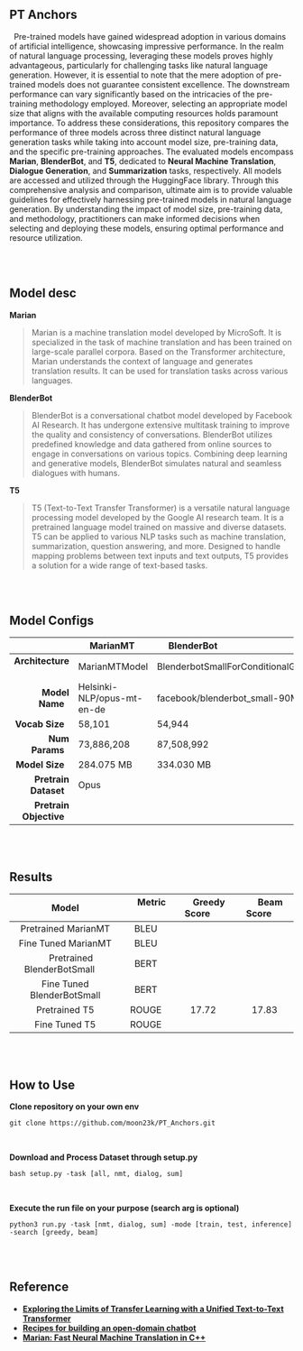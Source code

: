 ## PT Anchors
&nbsp; Pre-trained models have gained widespread adoption in various domains of artificial intelligence, showcasing impressive performance. In the realm of natural language processing, leveraging these models proves highly advantageous, particularly for challenging tasks like natural language generation. However, it is essential to note that the mere adoption of pre-trained models does not guarantee consistent excellence. The downstream performance can vary significantly based on the intricacies of the pre-training methodology employed. Moreover, selecting an appropriate model size that aligns with the available computing resources holds paramount importance.
To address these considerations, this repository compares the performance of three models across three distinct natural language generation tasks while taking into account model size, pre-training data, and the specific pre-training approaches. The evaluated models encompass **Marian**, **BlenderBot**, and **T5**, dedicated to **Neural Machine Translation**, **Dialogue Generation**, and **Summarization** tasks, respectively. All models are accessed and utilized through the HuggingFace library.
Through this comprehensive analysis and comparison, ultimate aim is to provide valuable guidelines for effectively harnessing pre-trained models in natural language generation. By understanding the impact of model size, pre-training data, and methodology, practitioners can make informed decisions when selecting and deploying these models, ensuring optimal performance and resource utilization.

<br><br>

## Model desc
**Marian** <br>
> Marian is a machine translation model developed by MicroSoft. It is specialized in the task of machine translation and has been trained on large-scale parallel corpora. Based on the Transformer architecture, Marian understands the context of language and generates translation results. It can be used for translation tasks across various languages.


**BlenderBot** <br>
> BlenderBot is a conversational chatbot model developed by Facebook AI Research. It has undergone extensive multitask training to improve the quality and consistency of conversations. BlenderBot utilizes predefined knowledge and data gathered from online sources to engage in conversations on various topics. Combining deep learning and generative models, BlenderBot simulates natural and seamless dialogues with humans.

**T5** <br>
> T5 (Text-to-Text Transfer Transformer) is a versatile natural language processing model developed by the Google AI research team. It is a pretrained language model trained on massive and diverse datasets. T5 can be applied to various NLP tasks such as machine translation, summarization, question answering, and more. Designed to handle mapping problems between text inputs and text outputs, T5 provides a solution for a wide range of text-based tasks.

<br><br>

## Model Configs

|                               | &emsp; **MarianMT**        | &emsp; **BlenderBot**                   | &emsp; **T5** |
| ---:                          | :---                       | :---                                    | :---   |
| **Architecture** &nbsp;       | MarianMTModel              | BlenderbotSmallForConditionalGeneration | T5ForConditionalGeneration |
| **Model Name** &nbsp;         | Helsinki-NLP/opus-mt-en-de | facebook/blenderbot_small-90M           | t5-small |BERT
| **Vocab Size** &nbsp;         | 58,101                     | 54,944                                  | 32,128 |
| **Num Params** &nbsp;         | 73,886,208 | 87,508,992 | 60,506,624 |
| **Model Size** &nbsp;         | 284.075 MB | 334.030 MB | 230.814 MB |
| **Pretrain Dataset** &nbsp;   | Opus |  |  |
| &nbsp; **Pretrain Objective** &nbsp; |  |  |  |

<br><br>

## Results

| &emsp; **Model** &emsp; | &emsp; **Metric** &emsp; | &emsp; **Greedy Score** &emsp; | &emsp; **Beam Score** &emsp; |
| :---:                   | :---:                    | :---:                          | :---:                        |
| Pretrained MarianMT |BLEU|||
| Fine Tuned MarianMT |BLEU|||
| &emsp; Pretrained BlenderBotSmall &emsp;|BERT|||
| Fine Tuned BlenderBotSmall |BERT|||
| Pretrained T5 |ROUGE|17.72|17.83|
| Fine Tuned T5 |ROUGE|||

</br></br>


## How to Use
**Clone repository on your own env**
```
git clone https://github.com/moon23k/PT_Anchors.git
```

<br>

**Download and Process Dataset through setup.py**
```
bash setup.py -task [all, nmt, dialog, sum]
```

<br>

**Execute the run file on your purpose (search arg is optional)**
```
python3 run.py -task [nmt, dialog, sum] -mode [train, test, inference] -search [greedy, beam]
```

<br><br>

## Reference
* [**Exploring the Limits of Transfer Learning with a Unified Text-to-Text Transformer**](https://arxiv.org/abs/1910.10683)
* [**Recipes for building an open-domain chatbot**](https://arxiv.org/abs/2004.13637)
* [**Marian: Fast Neural Machine Translation in C++**](https://arxiv.org/abs/1804.00344)
